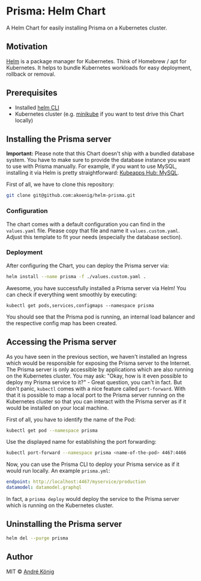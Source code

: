 # Prisma: Helm Chart

A Helm Chart for easily installing Prisma on a Kubernetes cluster.

## Motivation

[Helm](https://helm.sh/) is a package manager for Kubernetes. Think of Homebrew / apt for Kubernetes. It helps to bundle Kubernetes workloads for easy deployment, rollback or removal.

## Prerequisites

* Installed [helm CLI](https://docs.helm.sh/using_helm/#installing-helm)
* Kubernetes cluster (e.g. [minikube](https://github.com/kubernetes/minikube) if you want to test drive this Chart locally)

## Installing the Prisma server

**Important:** Please note that this Chart doesn't ship with a bundled database system. You have to make sure to provide the database instance you want to use with Prisma manually. For example, if you want to use MySQL, installing it via Helm is pretty straightforward: [Kubeapps Hub: MySQL](https://hub.kubeapps.com/charts/stable/mysql).

First of all, we have to clone this repository:

```sh
git clone git@github.com:akoenig/helm-prisma.git
```

### Configuration

The chart comes with a default configuration you can find in the `values.yaml` file. Please copy that file and name it `values.custom.yaml`. Adjust this template to fit your needs (especially the database section).

### Deployment

After configuring the Chart, you can deploy the Prisma server via:

```sh
helm install --name prisma -f ./values.custom.yaml .
```

Awesome, you have successfully installed a Prisma server via Helm! You can check if everything went smoothly by executing:

```
kubectl get pods,services,configmaps --namespace prisma
```

You should see that the Prisma pod is running, an internal load balancer and the respective config map has been created.

## Accessing the Prisma server

As you have seen in the previous section, we haven't installed an Ingress which would be responsible for exposing the Prisma server to the Internet. The Prisma server is only accessible by applications which are also running on the Kubernetes cluster. You may ask: "Okay, how is it even possible to deploy my Prisma service to it?" - Great question, you can't in fact. But don't panic, `kubectl` comes with a nice feature called `port-forward`. With that it is possible to map a local port to the Prisma server running on the Kubernetes cluster so that you can interact with the Prisma server as if it would be installed on your local machine.

First of all, you have to identify the name of the Pod:

```sh
kubectl get pod --namespace prisma
```

Use the displayed name for establishing the port forwarding:

```sh
kubectl port-forward --namespace prisma <name-of-the-pod> 4467:4466
```

Now, you can use the Prisma CLI to deploy your Prisma service as if it would run locally. An example `prisma.yml`:

```yml
endpoint: http://localhost:4467/myservice/production
datamodel: datamodel.graphql
```

In fact, a `prisma deploy` would deploy the service to the Prisma server which is running on the Kubernetes cluster.

## Uninstalling the Prisma server

```sh
helm del --purge prisma
```

## Author

MIT © [André König](https://andrekoenig.de)
